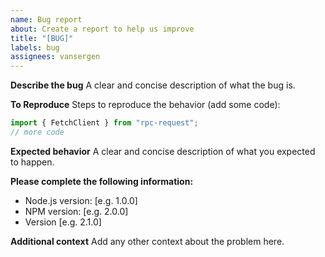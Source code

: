 ```yaml
---
name: Bug report
about: Create a report to help us improve
title: "[BUG]"
labels: bug
assignees: vansergen
---
```


**Describe the bug**
A clear and concise description of what the bug is.

**To Reproduce**
Steps to reproduce the behavior (add some code):

```typescript
import { FetchClient } from "rpc-request";
// more code
```

**Expected behavior**
A clear and concise description of what you expected to happen.

**Please complete the following information:**

- Node.js version: [e.g. 1.0.0]
- NPM version: [e.g. 2.0.0]
- Version [e.g. 2.1.0]

**Additional context**
Add any other context about the problem here.
